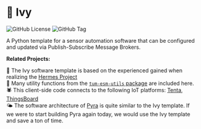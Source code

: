 # 🌱 Ivy

<img alt="GitHub License" src="https://img.shields.io/github/license/tum-esm/ivy?style=flat&label=License&labelColor=%230f172a&color=%23fef08a" className="inline p-0 m-px mt-6"/> <img alt="GitHub Tag" src="https://img.shields.io/github/v/tag/tum-esm/ivy?sort=semver&style=flat&label=Latest%20Template%20Version&color=%23fef08a&cacheSeconds=60&labelColor=%230f172a" className="inline p-0 m-px mt-6"/>

A Python template for a sensor automation software that can be configured and updated via Publish-Subscribe Message Brokers.

**Related Projects:**

🪽 The Ivy software template is based on the experienced gained when realizing the [Hermes Project](https://github.com/tum-esm/hermes)<br/>
🔨 Many utility functions from the [`tum-esm-utils` package](https://github.com/tum-esm/utils) are included here.<br/>
🕷️ This client-side code connects to the following IoT platforms: [Tenta](https://github.com/iterize/tenta), [ThingsBoard](https://thingsboard.io/)<br/>
🌤️ The software architecture of [Pyra](https://github.com/tum-esm/pyra) is quite similar to the Ivy template. If we were to start building Pyra again today, we would use the Ivy template and save a ton of time.
